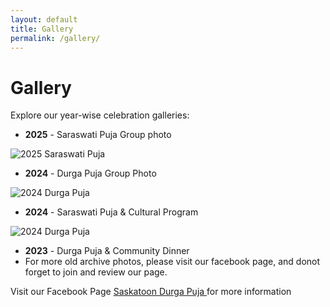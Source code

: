```yaml
---
layout: default
title: Gallery
permalink: /gallery/
---
```


# Gallery

Explore our year-wise celebration galleries:

- **2025** - Saraswati Puja Group photo

<img src="{{ '/assets/images/2025_saraswati_puja.jpg' | relative_url }}" alt="2025 Saraswati Puja" class="img">

- **2024** - Durga Puja Group Photo

<img src="{{ '/assets/images/2024_durga_puja.jpg' | relative_url }}" alt="2024 Durga Puja" class="img">

- **2024** - Saraswati Puja & Cultural Program

<img src="{{ '/assets/images/2024_saraswati_puja.jpg' | relative_url }}" alt="2024 Durga Puja" class="img">


- **2023** - Durga Puja & Community Dinner
- For more old archive photos, please visit our facebook page, and donot forget to join and review our page.



<div class="center-link">
    Visit our Facebook Page <a href="https://www.facebook.com/saskatoondurgapuja" target="_blank">
     Saskatoon Durga Puja 
  </a> for more information
</div>